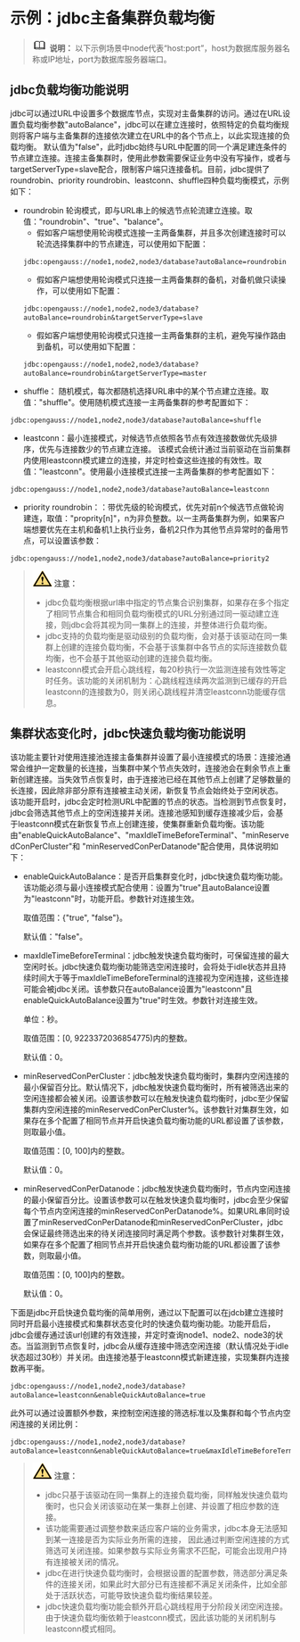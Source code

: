 # 示例：jdbc主备集群负载均衡

>![](public_sys-resources/icon-note.png) **说明：** 
>以下示例场景中node代表“host:port”，host为数据库服务器名称或IP地址，port为数据库服务器端口。


## jdbc负载均衡功能说明<a name="zh-cn_topic_0283136826_zh-cn_topic_0237120386_zh-cn_topic_0213179152_zh-cn_topic_0189251739_section8820452474"></a>

jdbc可以通过URL中设置多个数据库节点，实现对主备集群的访问。通过在URL设置负载均衡参数"autoBalance"，jdbc可以在建立连接时，依照特定的负载均衡规则将客户端与主备集群的连接依次建立在URL中的各个节点上，以此实现连接的负载均衡。
默认值为"false"，此时jdbc始终与URL中配置的同一个满足建连条件的节点建立连接。连接主备集群时，使用此参数需要保证业务中没有写操作，或者与targetServerType=slave配合，限制客户端只连接备机。目前，jdbc提供了roundrobin、priority roundrobin、leastconn、shuffle四种负载均衡模式，示例如下：
* roundrobin
轮询模式，即与URL串上的候选节点轮流建立连接。取值："roundrobin"、"true"、"balance"。
  * 假如客户端想使用轮询模式连接一主两备集群，并且多次创建连接时可以轮流选择集群中的节点建连，可以使用如下配置：
  ```
  jdbc:opengauss://node1,node2,node3/database?autoBalance=roundrobin
  ```
  * 假如客户端想使用轮询模式只连接一主两备集群的备机，对备机做只读操作，可以使用如下配置：
  ```
  jdbc:opengauss://node1,node2,node3/database?autoBalance=roundrobin&targetServerType=slave
  ```
  * 假如客户端想使用轮询模式只连接一主两备集群的主机，避免写操作路由到备机，可以使用如下配置：
  ```
  jdbc:opengauss://node1,node2,node3/database?autoBalance=roundrobin&targetServerType=master
  ```
* shuffle：
随机模式，每次都随机选择URL串中的某个节点建立连接。取值："shuffle"。使用随机模式连接一主两备集群的参考配置如下：
```
jdbc:opengauss://node1,node2,node3/database?autoBalance=shuffle
```
* leastconn：最小连接模式，对候选节点依照各节点有效连接数做优先级排序，优先与连接数少的节点建立连接。
该模式会统计通过当前驱动在当前集群内使用leastconn模式建立的连接，并定时检查这些连接的有效性。取值："leastconn"。使用最小连接模式连接一主两备集群的参考配置如下：
```
jdbc:opengauss://node1,node2,node3/database?autoBalance=leastconn
```
* priority roundrobin：：带优先级的轮询模式，优先对前n个候选节点做轮询建连，取值："proprity[n]"，n为非负整数。以一主两备集群为例，如果客户端想要优先在主机和备机1上执行业务，备机2只作为其他节点异常时的备用节点，可以设置该参数：

```
jdbc:opengauss://node1,node2,node3/database?autoBalance=priority2
```

>![](public_sys-resources/icon-caution.png) **注意：** 
>-   jdbc负载均衡根据url串中指定的节点集合识别集群，如果存在多个指定了相同节点集合和相同负载均衡模式的URL分别通过同一驱动建立连接，则jdbc会将其视为同一集群上的连接，并整体进行负载均衡。
>-   jdbc支持的负载均衡是驱动级别的负载均衡，会对基于该驱动在同一集群上创建的连接负载均衡，不会基于该集群中各节点的实际连接数负载均衡，也不会基于其他驱动创建的连接负载均衡。
>-   leastconn模式会开启心跳线程，每20秒执行一次监测连接有效性等定时任务。该功能的关闭机制为：心跳线程连续两次监测到已缓存的开启leastconn的连接数为0，则关闭心跳线程并清空leastconn功能缓存信息。

## 集群状态变化时，jdbc快速负载均衡功能说明<a name="zh-cn_topic_0283136826_zh-cn_topic_0237120386_zh-cn_topic_0213179152_zh-cn_topic_0189251739_section8820452474"></a>

该功能主要针对使用连接池连接主备集群并设置了最小连接模式的场景：连接池通常会维护一定数量的长连接，当集群中某个节点失效时，连接池会在剩余节点上重新创建连接。当失效节点恢复时，由于连接池已经在其他节点上创建了足够数量的长连接，因此除非部分原有连接被主动关闭，新恢复节点会始终处于空闲状态。
该功能开启时，jdbc会定时检测URL中配置的节点的状态。当检测到节点恢复时，jdbc会筛选其他节点上的空闲连接并关闭。连接池感知到缓存连接减少后，会基于leastconn模式在新恢复节点上创建连接，使集群重新负载均衡。该功能由"enableQuickAutoBalance"、"maxIdleTimeBeforeTerminal"、"minReservedConPerCluster"和  "minReservedConPerDatanode"配合使用，具体说明如下：
* enableQuickAutoBalance：是否开启集群变化时，jdbc快速负载均衡功能。该功能必须与最小连接模式配合使用：设置为"true"且autoBalance设置为"leastconn"时，功能开启。参数针对连接生效。

  取值范围：{"true", "false"}。

  默认值："false"。

* maxIdleTimeBeforeTerminal：jdbc触发快速负载均衡时，可保留连接的最大空闲时长。jdbc快速负载均衡功能筛选空闲连接时，会将处于idle状态并且持续时间大于等于maxIdleTimeBeforeTerminal的连接视为空闲连接，这些连接可能会被jdbc关闭。该参数只在autoBalance设置为"leastconn"且enableQuickAutoBalance设置为"true"时生效。参数针对连接生效。
  
  单位：秒。

  取值范围：[0, 9223372036854775)内的整数。

  默认值：0。

* minReservedConPerCluster：jdbc触发快速负载均衡时，集群内空闲连接的最小保留百分比。默认情况下，jdbc触发快速负载均衡时，所有被筛选出来的空闲连接都会被关闭。设置该参数可以在触发快速负载均衡时，jdbc至少保留集群内空闲连接的minReservedConPerCluster%。该参数针对集群生效，如果存在多个配置了相同节点并开启快速负载均衡功能的URL都设置了该参数，则取最小值。

  取值范围：[0, 100]内的整数。

  默认值：0。

* minReservedConPerDatanode：jdbc触发快速负载均衡时，节点内空闲连接的最小保留百分比。设置该参数可以在触发快速负载均衡时，jdbc会至少保留每个节点内空闲连接的minReservedConPerDatanode%。如果URL串同时设置了minReservedConPerDatanode和minReservedConPerCluster，jdbc会保证最终筛选出来的待关闭连接同时满足两个参数。该参数针对集群生效，如果存在多个配置了相同节点并开启快速负载均衡功能的URL都设置了该参数，则取最小值。

  取值范围：[0, 100]内的整数。

  默认值：0。

下面是jdbc开启快速负载均衡的简单用例，通过以下配置可以在jdcb建立连接时同时开启最小连接模式和集群状态变化时的快速负载均衡功能。功能开启后，jdbc会缓存通过该url创建的有效连接，并定时查询node1、node2、node3的状态。当监测到节点恢复时，jdbc会从缓存连接中筛选空闲连接（默认情况处于idle状态超过30秒）并关闭。由连接池基于leastconn模式新建连接，实现集群内连接数再平衡。
```
jdbc:opengauss://node1,node2,node3/database?autoBalance=leastconn&enableQuickAutoBalance=true
```
此外可以通过设置额外参数，来控制空闲连接的筛选标准以及集群和每个节点内空闲连接的关闭比例：
```
jdbc:opengauss://node1,node2,node3/database?autoBalance=leastconn&enableQuickAutoBalance=true&maxIdleTimeBeforeTerminal=20&minReservedConPerCluster=20&minReservedConPerDatanode=20
```

>![](public_sys-resources/icon-caution.png) **注意：** 
>-   jdbc只基于该驱动在同一集群上的连接负载均衡，同样触发快速负载均衡时，也只会关闭该驱动在某一集群上创建、并设置了相应参数的连接。
>-   该功能需要通过调整参数来适应客户端的业务需求，jdbc本身无法感知到某一连接是否为实际业务所需的连接， 因此通过判断空闲连接的方式筛选可关闭连接。如果参数与实际业务需求不匹配，可能会出现用户持有连接被关闭的情况。
>-   jdbc在进行快速负载均衡时，会根据设置的配置参数，筛选部分满足条件的连接关闭，如果此时大部分已有连接都不满足关闭条件，比如全部处于活跃状态，可能导致快速负载均衡结果较差。
>-   jdbc快速负载均衡功能会额外开启心跳线程用于分阶段关闭空闲连接。由于快速负载均衡依赖于leastconn模式，因此该功能的关闭机制与leastconn模式相同。